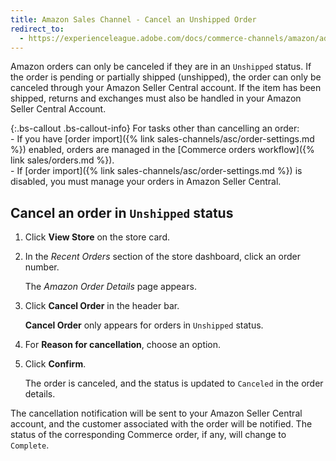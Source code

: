 ```yaml
---
title: Amazon Sales Channel - Cancel an Unshipped Order
redirect_to:
  - https://experienceleague.adobe.com/docs/commerce-channels/amazon/admin-orders/cancel-unshipped-order.html
---
```


Amazon orders can only be canceled if they are in an `Unshipped` status. If the order is pending or partially shipped (unshipped), the order can only be canceled through your Amazon Seller Central account. If the item has been shipped, returns and exchanges must also be handled in your Amazon Seller Central Account.

{:.bs-callout .bs-callout-info}
For tasks other than cancelling an order:<br/>- If you have [order import]({% link sales-channels/asc/order-settings.md %}) enabled, orders are managed in the [Commerce orders workflow]({% link sales/orders.md %}).<br/>- If [order import]({% link sales-channels/asc/order-settings.md %}) is disabled, you must manage your orders in Amazon Seller Central.

## Cancel an order in `Unshipped` status

1. Click **View Store** on the store card.

1. In the _Recent Orders_ section of the store dashboard, click an order number.

    The _Amazon Order Details_ page appears.

1. Click **Cancel Order** in the header bar.

    **Cancel Order** only appears for orders in `Unshipped` status.

1. For **Reason for cancellation**, choose an option.

1. Click **Confirm**.

    The order is canceled, and the status is updated to `Canceled` in the order details.

The cancellation notification will be sent to your Amazon Seller Central account, and the customer associated with the order will be notified. The status of the corresponding Commerce order, if any, will change to `Complete`.

